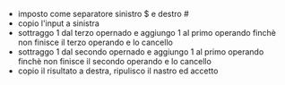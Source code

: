 - imposto come separatore sinistro $ e destro #
- copio l'input a sinistra
- sottraggo 1 dal terzo opernado e aggiungo 1 al primo operando finchè non finisce il terzo operando e lo cancello
- sottraggo 1 dal secondo opernado e aggiungo 1 al primo operando finchè non finisce il secondo operando e lo cancello
- copio il risultato a destra, ripulisco il nastro ed accetto